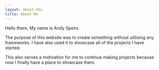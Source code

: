 ```yaml
---
layout: about.hbs
title: About Me
---
```

Hello there, My name is Andy Speirs.

The purpose of this website was to create something without utilising any frameworks. I have also used it to showcase all of the projects I have started.

This also serves a motivation for me to continue making projects because now I finally have a place to showcase them.

